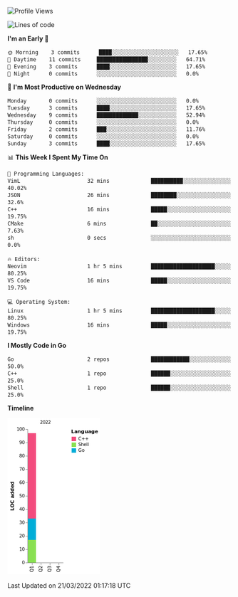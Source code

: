<!--START_SECTION:waka-->
![Profile Views](http://img.shields.io/badge/Profile%20Views-0-blue)

![Lines of code](https://img.shields.io/badge/From%20Hello%20World%20I%27ve%20Written-97%20lines%20of%20code-blue)

**I'm an Early 🐤** 

```text
🌞 Morning    3 commits      ████░░░░░░░░░░░░░░░░░░░░░   17.65% 
🌆 Daytime    11 commits     ████████████████░░░░░░░░░   64.71% 
🌃 Evening    3 commits      ████░░░░░░░░░░░░░░░░░░░░░   17.65% 
🌙 Night      0 commits      ░░░░░░░░░░░░░░░░░░░░░░░░░   0.0%

```
📅 **I'm Most Productive on Wednesday** 

```text
Monday       0 commits      ░░░░░░░░░░░░░░░░░░░░░░░░░   0.0% 
Tuesday      3 commits      ████░░░░░░░░░░░░░░░░░░░░░   17.65% 
Wednesday    9 commits      █████████████░░░░░░░░░░░░   52.94% 
Thursday     0 commits      ░░░░░░░░░░░░░░░░░░░░░░░░░   0.0% 
Friday       2 commits      ███░░░░░░░░░░░░░░░░░░░░░░   11.76% 
Saturday     0 commits      ░░░░░░░░░░░░░░░░░░░░░░░░░   0.0% 
Sunday       3 commits      ████░░░░░░░░░░░░░░░░░░░░░   17.65%

```


📊 **This Week I Spent My Time On** 

```text
💬 Programming Languages: 
VimL                     32 mins             ██████████░░░░░░░░░░░░░░░   40.02% 
JSON                     26 mins             ████████░░░░░░░░░░░░░░░░░   32.6% 
C++                      16 mins             █████░░░░░░░░░░░░░░░░░░░░   19.75% 
CMake                    6 mins              ██░░░░░░░░░░░░░░░░░░░░░░░   7.63% 
sh                       0 secs              ░░░░░░░░░░░░░░░░░░░░░░░░░   0.0%

🔥 Editors: 
Neovim                   1 hr 5 mins         ████████████████████░░░░░   80.25% 
VS Code                  16 mins             █████░░░░░░░░░░░░░░░░░░░░   19.75%

💻 Operating System: 
Linux                    1 hr 5 mins         ████████████████████░░░░░   80.25% 
Windows                  16 mins             █████░░░░░░░░░░░░░░░░░░░░   19.75%

```

**I Mostly Code in Go** 

```text
Go                       2 repos             ████████████░░░░░░░░░░░░░   50.0% 
C++                      1 repo              ██████░░░░░░░░░░░░░░░░░░░   25.0% 
Shell                    1 repo              ██████░░░░░░░░░░░░░░░░░░░   25.0%

```


**Timeline**

![Chart not found](https://raw.githubusercontent.com/zhaoalpha/zhaoalpha/master/charts/bar_graph.png) 


 Last Updated on 21/03/2022 01:17:18 UTC
<!--END_SECTION:waka-->
